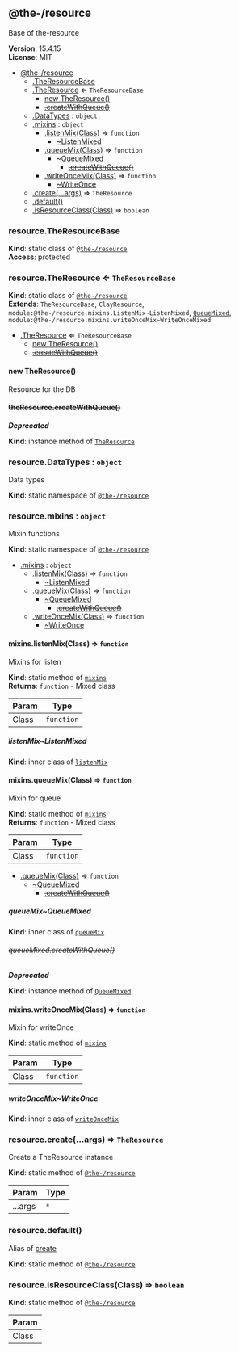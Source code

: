 <!--- Code generated by @the-/script-doc. DO NOT EDIT. -->

<a name="module_@the-/resource"></a>

## @the-/resource
Base of the-resource

**Version**: 15.4.15  
**License**: MIT  

* [@the-/resource](#module_@the-/resource)
    * [.TheResourceBase](#module_@the-/resource.TheResourceBase)
    * [.TheResource](#module_@the-/resource.TheResource) ⇐ <code>TheResourceBase</code>
        * [new TheResource()](#new_module_@the-/resource.TheResource_new)
        * ~~[.createWithQueue()](#module_@the-/resource.mixins.queueMix..QueueMixed+createWithQueue)~~
    * [.DataTypes](#module_@the-/resource.DataTypes) : <code>object</code>
    * [.mixins](#module_@the-/resource.mixins) : <code>object</code>
        * [.listenMix(Class)](#module_@the-/resource.mixins.listenMix) ⇒ <code>function</code>
            * [~ListenMixed](#module_@the-/resource.mixins.listenMix..ListenMixed)
        * [.queueMix(Class)](#module_@the-/resource.mixins.queueMix) ⇒ <code>function</code>
            * [~QueueMixed](#module_@the-/resource.mixins.queueMix..QueueMixed)
                * ~~[.createWithQueue()](#module_@the-/resource.mixins.queueMix..QueueMixed+createWithQueue)~~
        * [.writeOnceMix(Class)](#module_@the-/resource.mixins.writeOnceMix) ⇒ <code>function</code>
            * [~WriteOnce](#module_@the-/resource.mixins.writeOnceMix..WriteOnce)
    * [.create(...args)](#module_@the-/resource.create) ⇒ <code>TheResource</code>
    * [.default()](#module_@the-/resource.default)
    * [.isResourceClass(Class)](#module_@the-/resource.isResourceClass) ⇒ <code>boolean</code>

<a name="module_@the-/resource.TheResourceBase"></a>

### resource.TheResourceBase
**Kind**: static class of [<code>@the-/resource</code>](#module_@the-/resource)  
**Access**: protected  
<a name="module_@the-/resource.TheResource"></a>

### resource.TheResource ⇐ <code>TheResourceBase</code>
**Kind**: static class of [<code>@the-/resource</code>](#module_@the-/resource)  
**Extends**: <code>TheResourceBase</code>, <code>ClayResource</code>, <code>module:@the-/resource.mixins.ListenMix~ListenMixed</code>, [<code>QueueMixed</code>](#module_@the-/resource.mixins.queueMix..QueueMixed), <code>module:@the-/resource.mixins.writeOnceMix~WriteOnceMixed</code>  

* [.TheResource](#module_@the-/resource.TheResource) ⇐ <code>TheResourceBase</code>
    * [new TheResource()](#new_module_@the-/resource.TheResource_new)
    * ~~[.createWithQueue()](#module_@the-/resource.mixins.queueMix..QueueMixed+createWithQueue)~~

<a name="new_module_@the-/resource.TheResource_new"></a>

#### new TheResource()
Resource for the DB

<a name="module_@the-/resource.mixins.queueMix..QueueMixed+createWithQueue"></a>

#### ~~theResource.createWithQueue()~~
***Deprecated***

**Kind**: instance method of [<code>TheResource</code>](#module_@the-/resource.TheResource)  
<a name="module_@the-/resource.DataTypes"></a>

### resource.DataTypes : <code>object</code>
Data types

**Kind**: static namespace of [<code>@the-/resource</code>](#module_@the-/resource)  
<a name="module_@the-/resource.mixins"></a>

### resource.mixins : <code>object</code>
Mixin functions

**Kind**: static namespace of [<code>@the-/resource</code>](#module_@the-/resource)  

* [.mixins](#module_@the-/resource.mixins) : <code>object</code>
    * [.listenMix(Class)](#module_@the-/resource.mixins.listenMix) ⇒ <code>function</code>
        * [~ListenMixed](#module_@the-/resource.mixins.listenMix..ListenMixed)
    * [.queueMix(Class)](#module_@the-/resource.mixins.queueMix) ⇒ <code>function</code>
        * [~QueueMixed](#module_@the-/resource.mixins.queueMix..QueueMixed)
            * ~~[.createWithQueue()](#module_@the-/resource.mixins.queueMix..QueueMixed+createWithQueue)~~
    * [.writeOnceMix(Class)](#module_@the-/resource.mixins.writeOnceMix) ⇒ <code>function</code>
        * [~WriteOnce](#module_@the-/resource.mixins.writeOnceMix..WriteOnce)

<a name="module_@the-/resource.mixins.listenMix"></a>

#### mixins.listenMix(Class) ⇒ <code>function</code>
Mixins for listen

**Kind**: static method of [<code>mixins</code>](#module_@the-/resource.mixins)  
**Returns**: <code>function</code> - Mixed class  

| Param | Type |
| --- | --- |
| Class | <code>function</code> | 

<a name="module_@the-/resource.mixins.listenMix..ListenMixed"></a>

##### listenMix~ListenMixed
**Kind**: inner class of [<code>listenMix</code>](#module_@the-/resource.mixins.listenMix)  
<a name="module_@the-/resource.mixins.queueMix"></a>

#### mixins.queueMix(Class) ⇒ <code>function</code>
Mixin for queue

**Kind**: static method of [<code>mixins</code>](#module_@the-/resource.mixins)  
**Returns**: <code>function</code> - Mixed class  

| Param | Type |
| --- | --- |
| Class | <code>function</code> | 


* [.queueMix(Class)](#module_@the-/resource.mixins.queueMix) ⇒ <code>function</code>
    * [~QueueMixed](#module_@the-/resource.mixins.queueMix..QueueMixed)
        * ~~[.createWithQueue()](#module_@the-/resource.mixins.queueMix..QueueMixed+createWithQueue)~~

<a name="module_@the-/resource.mixins.queueMix..QueueMixed"></a>

##### queueMix~QueueMixed
**Kind**: inner class of [<code>queueMix</code>](#module_@the-/resource.mixins.queueMix)  
<a name="module_@the-/resource.mixins.queueMix..QueueMixed+createWithQueue"></a>

###### ~~queueMixed.createWithQueue()~~
***Deprecated***

**Kind**: instance method of [<code>QueueMixed</code>](#module_@the-/resource.mixins.queueMix..QueueMixed)  
<a name="module_@the-/resource.mixins.writeOnceMix"></a>

#### mixins.writeOnceMix(Class) ⇒ <code>function</code>
Mixin for writeOnce

**Kind**: static method of [<code>mixins</code>](#module_@the-/resource.mixins)  

| Param | Type |
| --- | --- |
| Class | <code>function</code> | 

<a name="module_@the-/resource.mixins.writeOnceMix..WriteOnce"></a>

##### writeOnceMix~WriteOnce
**Kind**: inner class of [<code>writeOnceMix</code>](#module_@the-/resource.mixins.writeOnceMix)  
<a name="module_@the-/resource.create"></a>

### resource.create(...args) ⇒ <code>TheResource</code>
Create a TheResource instance

**Kind**: static method of [<code>@the-/resource</code>](#module_@the-/resource)  

| Param | Type |
| --- | --- |
| ...args | <code>\*</code> | 

<a name="module_@the-/resource.default"></a>

### resource.default()
Alias of [create](#module_@the-/resource.create)

**Kind**: static method of [<code>@the-/resource</code>](#module_@the-/resource)  
<a name="module_@the-/resource.isResourceClass"></a>

### resource.isResourceClass(Class) ⇒ <code>boolean</code>
**Kind**: static method of [<code>@the-/resource</code>](#module_@the-/resource)  

| Param |
| --- |
| Class | 

